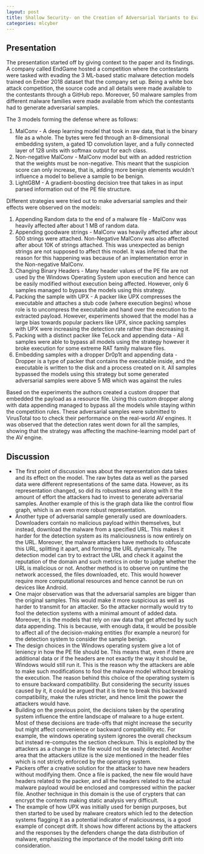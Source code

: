 ```yaml
---
layout: post
title: Shallow Security- on the Creation of Adversarial Variants to Evade Machine Learning-Based Malware Detectors
categories: mlcyber
---
```


## Presentation

The presentation started off by giving context to the paper and its findings. A company called EndGame hosted a competition where the contestants were tasked with evading the 3 ML-based static malware detection models trained on Ember 2018 dataset that the company set up. Being a white box attack competition, the source code and all details were made available to the contestants through a GitHub repo. Moreover, 50 malware samples from different malware families were made available from which the contestants had to generate adversarial samples.

The 3 models forming the defense where as follows:
1. MalConv - A deep learning model that took in raw data, that is the binary file as a whole. The bytes were fed through an 8-dimensional embedding system, a gated 1D convolution layer, and a fully connected layer of 128 units with softmax output for each class.
2. Non-negative MalConv - MalConv model but with an added restriction that the weights must be non-negative. This meant that the suspicion score can only increase, that is, adding more benign elements wouldn't influence a model to believe a sample to be benign. 
3. LightGBM - A gradient-boosting decision tree that takes in as input parsed information out of the PE file structure. 

Different strategies were tried out to make adversarial samples and their effects were observed on the models:
1. Appending Random data to the end of a malware file - MalConv was heavily affected after about 1 MB of random data. 
2. Appending goodware strings - MalConv was heavily affected after about 500 strings were attached. Non-Negative MalConv was also affected after about 10K of strings attached. This was unexpected as benign strings are not supposed to affect this model. It was inferred that the reason for this happening was because of an implementation error in the Non-negative MalConv. 
3. Changing Binary Headers - Many header values of the PE file are not used by the Windows Operating System upon execution and hence can be easily modified without execution being affected. However, only 6 samples managed to bypass the models using this strategy.
4. Packing the sample with UPX - A packer like UPX compresses the executable and attaches a stub code (where execution begins) whose role is to uncompress the executable and hand over the execution to the extracted payload. However, experiments showed that the model has a large bias towards popular packers like UPX, since packing samples with UPX were increasing the detection rate rather than decreasing it. 
5. Packing with a distinct packer like TeLock and appending data - All samples were able to bypass all models using the strategy however it broke execution for some extreme RAT family malware files. 
6. Embedding samples with a dropper Dr0p1t and appending data - Dropper is a type of packer that contains the executable inside, and the executable is written to the disk and a process created on it. All samples bypassed the models using this strategy but some generated adversarial samples were above 5 MB which was against the rules

Based on the experiments the authors created a custom dropper that embedded the payload as a resource file. Using this custom dropper along with data appending managed to bypass all the models while staying within the competition rules. These adversarial samples were submitted to VirusTotal too to check their performance on the real-world AV engines. It was observed that the detection rates went down for all the samples, showing that the strategy was affecting the machine-learning model part of the AV engine.

## Discussion
* The first point of discussion was about the representation data takes and its effect on the model. The raw bytes data as well as the parsed data were different representations of the same data. However, as its representation changed, so did its robustness and along with it the amount of effort the attackers had to invest to generate adversarial samples. Another example of this is the graph data like the control flow graph, which is an even more robust representation.
* Another type of adversarial sample generally used are downloaders. Downloaders contain no malicious payload within themselves, but instead, download the malware from a specified URL. This makes it harder for the detection system as its maliciousness is now entirely on the URL. Moreover, the malware attackers have methods to obfuscate this URL, splitting it apart, and forming the URL dynamically. The detection model can try to extract the URL and check it against the reputation of the domain and such metrics in order to judge whether the URL is malicious or not. Another method is to observe on runtime the network accessed, the files downloaded, etc. This would however require more computational resources and hence cannot be run on devices like Android.
* One major observation was that the adversarial samples are bigger than the original samples. This would make it more suspicious as well as harder to transmit for an attacker. So the attacker normally would try to fool the detection systems with a minimal amount of added data. Moreover, it is the models that rely on raw data that get affected by such data appending. This is because, with enough data, it would be possible to affect all of the decision-making entities (for example a neuron) for the detection system to consider the sample benign. 
* The design choices in the Windows operating system give a lot of leniency in how the PE file should be. This means that, even if there are additional data or if the headers are not exactly the way it should be, Windows would still run it. This is the reason why the attackers are able to make such modifications to fool the malware model without breaking the execution. The reason behind this choice of the operating system is to ensure backward compatibility. But considering the security issues caused by it, it could be argued that it is time to break this backward compatibility, make the rules stricter, and hence limit the power the attackers would have.
* Building on the previous point, the decisions taken by the operating system influence the entire landscape of malware to a huge extent. Most of these decisions are trade-offs that might increase the security but might affect convenience or backward compatibility etc. For example, the windows operating system ignores the overall checksum but instead re-computes the section checksum. This is exploited by the attackers as a change in the file would not be easily detected. Another area that the attackers utilize is the size mentioned in the header files which is not strictly enforced by the operating system.
* Packers offer a creative solution for the attacker to have new headers without modifying them. Once a file is packed, the new file would have headers related to the packer, and all the headers related to the actual malware payload would be enclosed and compressed within the packer file. Another technique in this domain is the use of crypters that can encrypt the contents making static analysis very difficult.
* The example of how UPX was initially used for benign purposes, but then started to be used by malware creators which led to the detection systems flagging it as a potential indicator of maliciousness, is a good example of concept drift. It shows how different actions by the attackers and the responses by the defenders change the data distribution of malware, emphasizing the importance of the model taking drift into consideration.


